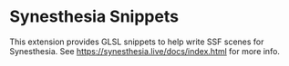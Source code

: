 # Synesthesia Snippets
This extension provides GLSL snippets to help write SSF scenes for Synesthesia.
See https://synesthesia.live/docs/index.html for more info.